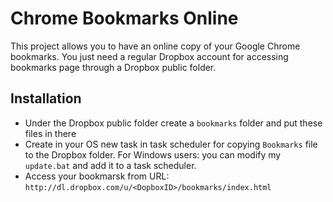 Chrome Bookmarks Online
=======================


This project allows you to have an online copy of your Google Chrome bookmarks.
You just need a regular Dropbox account for accessing bookmarks page through a Dropbox public folder.

Installation
------------

* Under the Dropbox public folder create a `bookmarks` folder and put these files in there
* Create in your OS new task in task scheduler for copying `Bookmarks` file to the Dropbox folder. For Windows users: you can modify my `update.bat` and add it to a task scheduler.
* Access your bookmarsk from URL: `http://dl.dropbox.com/u/<DopboxID>/bookmarks/index.html`